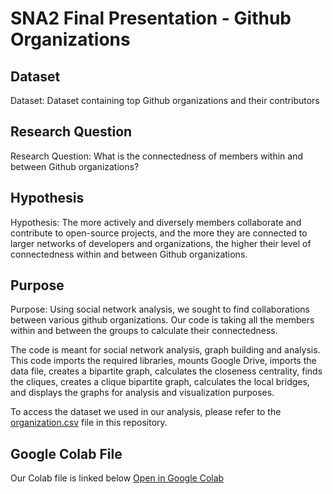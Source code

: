 # SNA2 Final Presentation - Github Organizations

## Dataset

Dataset: Dataset containing top Github organizations and their contributors

## Research Question

Research Question: What is the connectedness of members within and between Github organizations?

## Hypothesis

Hypothesis: The more actively and diversely members collaborate and contribute to open-source projects, and the more they are connected to larger networks of developers and organizations, the higher their level of connectedness within and between Github organizations.

## Purpose

Purpose: Using social network analysis, we sought to find collaborations between various github organizations. Our code is taking all the members within and between the groups to calculate their connectedness.

The code is meant for social network analysis, graph building and analysis. This code imports the required libraries, mounts Google Drive, imports the data file, creates a bipartite graph, calculates the closeness centrality, finds the cliques, creates a clique bipartite graph, calculates the local bridges, and displays the graphs for analysis and visualization purposes.


To access the dataset we used in our analysis, please refer to the [organization.csv](./dataset.csv) file in this repository.

## Google Colab File
Our Colab file is linked below
[Open in Google Colab](https://colab.research.google.com/drive/1f98N4uOiujUZCdva2csIGMDu6-2-skF_?usp=sharing)
